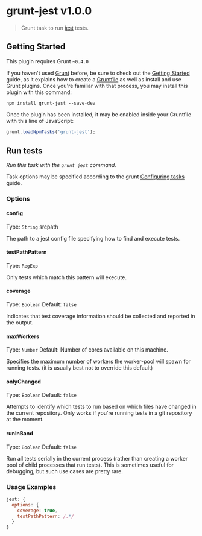 # grunt-jest v1.0.0

> Grunt task to run [jest](http://facebook.github.io/jest/) tests.



## Getting Started
This plugin requires Grunt `~0.4.0`

If you haven't used [Grunt](http://gruntjs.com/) before, be sure to check out the [Getting Started](http://gruntjs.com/getting-started) guide, as it explains how to create a [Gruntfile](http://gruntjs.com/sample-gruntfile) as well as install and use Grunt plugins. Once you're familiar with that process, you may install this plugin with this command:

```shell
npm install grunt-jest --save-dev
```

Once the plugin has been installed, it may be enabled inside your Gruntfile with this line of JavaScript:

```js
grunt.loadNpmTasks('grunt-jest');
```



## Run tests
_Run this task with the `grunt jest` command._

Task options may be specified according to the grunt [Configuring tasks](http://gruntjs.com/configuring-tasks) guide.
### Options

#### config
Type: `String` srcpath

The path to a jest config file specifying how to find and execute tests.

#### testPathPattern
Type: `RegExp`

Only tests which match this pattern will execute.

#### coverage
Type: `Boolean`
Default: `false`

Indicates that test coverage information should be collected and reported in the output.

#### maxWorkers
Type: `Number`
Default: Number of cores available on this machine.

Specifies the maximum number of workers the worker-pool will spawn for running tests.
(it is usually best not to override this default)

#### onlyChanged
Type: `Boolean`
Default: `false`

Attempts to identify which tests to run based on which files have changed in
the current repository. Only works if you're running tests in a git repository at the moment.

#### runInBand
Type: `Boolean`
Default: `false`

Run all tests serially in the current process (rather than creating a worker pool of child
processes that run tests). This is sometimes useful for debugging, but such use cases are pretty rare.



### Usage Examples

```js
jest: {
  options: {
    coverage: true,
    testPathPattern: /.*/
  }
}
```
